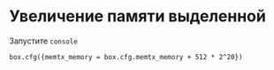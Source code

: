 # Увеличение памяти выделенной 

Запустите `console`
```
box.cfg({memtx_memory = box.cfg.memtx_memory + 512 * 2^20})
```